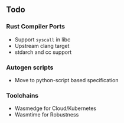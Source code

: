 ## Todo

### Rust Compiler Ports
* Support `syscall` in libc
* Upstream clang target
* stdarch and cc support

### Autogen scripts
* Move to python-script based specification

### Toolchains
* Wasmedge for Cloud/Kubernetes
* Wasmtime for Robustness
